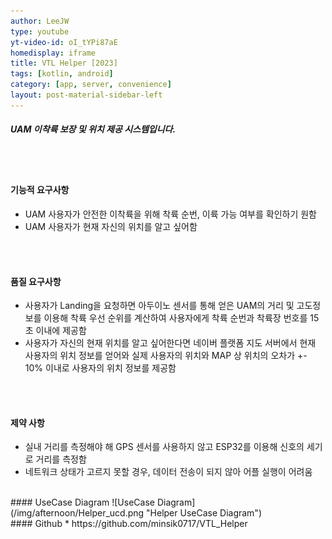 ```yaml
---
author: LeeJW
type: youtube
yt-video-id: oI_tYPi87aE
homedisplay: iframe
title: VTL Helper [2023]
tags: [kotlin, android]
category: [app, server, convenience]
layout: post-material-sidebar-left
---
```

##### UAM 이착륙 보장 및 위치 제공 시스템입니다.
<br><br>
#### 기능적 요구사항
* UAM 사용자가 안전한 이착륙을 위해 착륙 순번, 이륙 가능 여부를 확인하기 원함
* UAM 사용자가 현재 자신의 위치를 알고 싶어함

<br><br>
#### 품질 요구사항
* 사용자가 Landing을 요청하면 아두이노 센서를 통해 얻은 UAM의 거리 및 고도정보를 이용해 착륙 우선 순위를 계산하여 사용자에게 착륙 순번과 착륙장 번호를 15초 이내에 제공함
* 사용자가 자신의 현재 위치를 알고 싶어한다면 네이버 플랫폼 지도 서버에서 현재 사용자의 위치 정보를 얻어와 실제 사용자의 위치와 MAP 상 위치의 오차가 +- 10% 이내로 사용자의 위치 정보를 제공함

<br><br>
#### 제약 사항
* 실내 거리를 측정해야 해 GPS 센서를 사용하지 않고 ESP32를 이용해 신호의 세기로 거리를 측정함
* 네트워크 상태가 고르지 못할 경우, 데이터 전송이 되지 않아 어플 실행이 어려움


<br>
#### UseCase Diagram
![UseCase Diagram](/img/afternoon/Helper_ucd.png "Helper UseCase Diagram")

<br>
#### Github
* https://github.com/minsik0717/VTL_Helper
 
